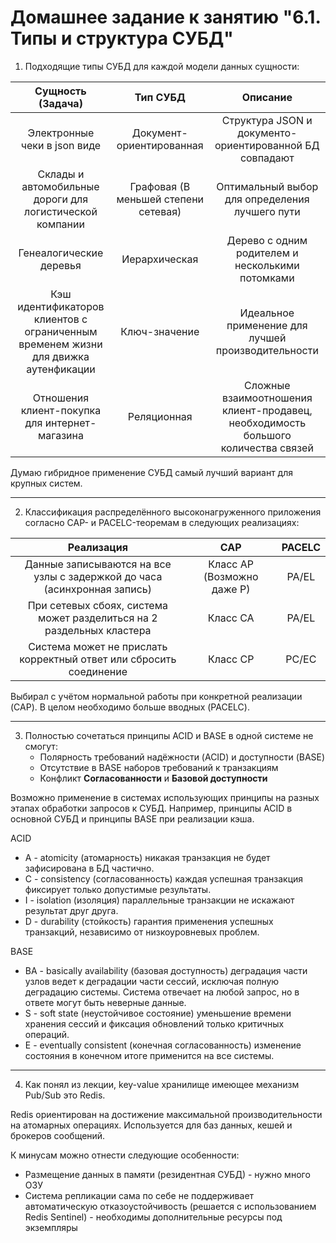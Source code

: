 # Домашнее задание к занятию "6.1. Типы и структура СУБД"


1. Подходящие типы СУБД для каждой модели данных сущности:

|                                 Сущность (Задача)                                  |               Тип СУБД               |                                     Описание                                      |
|:----------------------------------------------------------------------------------:|:------------------------------------:|:---------------------------------------------------------------------------------:|
|                            Электронные чеки в json виде                            |       Документ-ориентированная       |              Структура JSON и документо-ориентированной БД совпадают              |
|              Склады и автомобильные дороги для логистической компании              | Графовая (В меньшей степени сетевая) |                  Оптимальный выбор для определения лучшего пути                   |
|                              Генеалогические деревья                               |            Иерархическая             |                 Дерево с одним родителем и несколькими потомками                  |
| Кэш идентификаторов клиентов с ограниченным временем жизни для движка аутенфикации |            Ключ-значение             |                Идеальное применение для лучшей производительности                 |
|                   Отношения клиент-покупка для интернет-магазина                   |             Реляционная              | Сложные взаимоотношения клиент-продавец, необходимость большого количества связей |
Думаю гибридное применение СУБД самый лучший вариант для крупных систем.


---

2. Классификация распределённого высоконагруженного приложения согласно CAP- и PACELC-теоремам в следующих реализациях:

|                                Реализация                                |            CAP             | PACELC |
|:------------------------------------------------------------------------:|:--------------------------:|:------:|
| Данные записываются на все узлы с задержкой до часа (асинхронная запись) | Класс AP (Возможно даже P) | PA/EL  |
|  При сетевых сбоях, система может разделиться на 2 раздельных кластера   |          Класс CA          | PA/EL  |
|    Система может не прислать корректный ответ или сбросить соединение    |          Класс CP          | PC/EC  |

Выбирал с учётом нормальной работы при конкретной реализации (CAP). В целом необходимо больше вводных (PACELC).

---
3. Полностью сочетаться принципы ACID и BASE в одной системе не смогут: 
   * Полярность требований надёжности (ACID) и доступности (BASE)
   * Отсутствие в BASE наборов требований к транзакциям
   * Конфликт **Согласованности** и **Базовой доступности**

Возможно применение в системах использующих принципы на разных этапах обработки запросов к СУБД. Например, принципы ACID в основной СУБД и принципы BASE при реализации кэша.

ACID
* A - atomicity (атомарность) никакая транзакция не будет зафисирована в БД частично.
* C - consistency (согласованность) каждая успешная транзакция фиксирует только допустимые результаты.
* I - isolation (изоляция) параллельные транзакции не искажают результат друг друга.
* D - durability (стойкость) гарантия применения успешных транзакций, независимо от низкоуровневых проблем.

BASE
* BA - basically availability (базовая доступность) деградация части узлов ведет к деградации части сессий, исключая полную деградацию системы. Система отвечает на любой запрос, но в ответе могут быть неверные данные. 
* S - soft state (неустойчивое состояние) уменьшение времени хранения сессий и фиксация обновлений только критичных операций.
* E - eventually consistent (конечная согласованность) изменение состояния в конечном итоге применится на все системы.


---

4. Как понял из лекции, key-value хранилище имеющее механизм Pub/Sub это Redis.

Redis ориентирован на достижение максимальной производительности на атомарных операциях. Используется для баз данных, кешей и брокеров сообщений.

К минусам можно отнести следующие особенности:
* Размещение данных в памяти (резидентная СУБД) - нужно много ОЗУ
* Система репликации сама по себе не поддерживает автоматическую отказоустойчивость (решается с использованием Redis Sentinel) - необходимы дополнительные ресурсы под экземпляры

